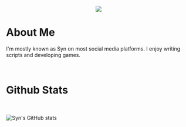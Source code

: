 <p align="center">
  <img src="https://capsule-render.vercel.app/api?text=Hey%20Everyone!%20👋&animation=fadeIn&type=waving&color=ff28fb&fontColor=ffffff&height=130"/>
</p>

# About Me

I'm mostly known as Syn on most social media platforms. I enjoy writing scripts and developing games.

<br>

# Github Stats
<br>

![Syn's GitHub stats](https://github-readme-stats.vercel.app/api?username=syn4767&show_icons=true&theme=synthwave)
